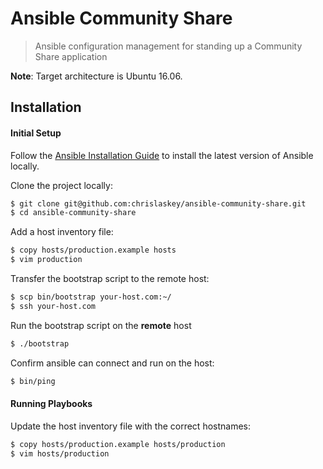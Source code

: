 # Ansible Community Share

> Ansible configuration management for standing up a Community Share application

**Note**: Target architecture is Ubuntu 16.06.

## Installation

#### Initial Setup

Follow the [Ansible Installation Guide](https://docs.ansible.com/ansible/intro_installation.html) to install the latest version of Ansible locally.

Clone the project locally:

```bash
$ git clone git@github.com:chrislaskey/ansible-community-share.git
$ cd ansible-community-share
```

Add a host inventory file:

```bash
$ copy hosts/production.example hosts
$ vim production
```

Transfer the bootstrap script to the remote host:

```bash
$ scp bin/bootstrap your-host.com:~/
$ ssh your-host.com
```

Run the bootstrap script on the **remote** host

```bash
$ ./bootstrap
```

Confirm ansible can connect and run on the host:

```bash
$ bin/ping
```

#### Running Playbooks

Update the host inventory file with the correct hostnames:

```bash
$ copy hosts/production.example hosts/production
$ vim hosts/production
```
